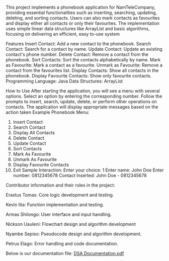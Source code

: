 This project implements a phonebook application for NamTeleCompany, providing essential 
functionalities such as inserting, searching, updating, deleting, and sorting contacts. Users can also mark 
contacts as favourites and display either all contacts or only their favourites. The implementation uses 
simple linear data structures like ArrayList and basic algorithms, focusing on delivering an efficient, easy to-use system

Features
Insert Contact: Add a new contact to the phonebook.
Search Contact: Search for a contact by name.
Update Contact: Update an existing contact's phone number.
Delete Contact: Remove a contact from the phonebook.
Sort Contacts: Sort the contacts alphabetically by name.
Mark as Favourite: Mark a contact as a favourite.
Unmark as Favourite: Remove a contact from the favourites list.
Display Contacts: Show all contacts in the phonebook.
Display Favourite Contacts: Show only favourite contacts.
Programming Language: Java
Data Structures: ArrayList

How to Use
After starting the application, you will see a menu with several options.
Select an option by entering the corresponding number.
Follow the prompts to insert, search, update, delete, or perform other operations on contacts.
The application will display appropriate messages based on the action taken
Example
Phonebook Menu:
1. Insert Contact
2. Search Contact
3. Display All Contacts
4. Delete Contact
5. Update Contact
6. Sort Contacts
7. Mark As Favourite
8. Unmark As Favourite
9. Display Favourite Contacts
0. Exit
Sample Interaction:
Enter your choice: 1
Enter name: John Doe
Enter number: 0812345678
Contact Inserted: John Doe - 0812345678


Contributor information and their roles in the project:

Erastus Tomas: Core logic development and testing. 

Kevin Iita: Function implementation and testing.

Armas Shilongo: User interface and input handling.

Nickson Uauleni: Flowchart design and algorithm development

Nyambe Sepiso: Pseudocode design and algorithm development.

Petrus Elago: Error handling and code documentation.


Below is our documentation file: 
[DSA Documentation.pdf](https://github.com/user-attachments/files/17363899/DSA.Documentation.pdf)
